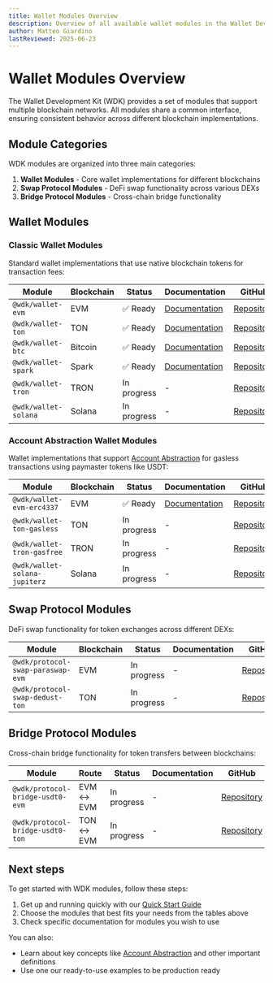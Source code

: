 ```yaml
---
title: Wallet Modules Overview
description: Overview of all available wallet modules in the Wallet Development Kit
author: Matteo Giardino
lastReviewed: 2025-06-23
---
```


# Wallet Modules Overview

The Wallet Development Kit (WDK) provides a set of modules that support multiple blockchain networks. All modules share a common interface, ensuring consistent behavior across different blockchain implementations.

## Module Categories

WDK modules are organized into three main categories:

1. **Wallet Modules** - Core wallet implementations for different blockchains
2. **Swap Protocol Modules** - DeFi swap functionality across various DEXs
3. **Bridge Protocol Modules** - Cross-chain bridge functionality

## Wallet Modules

### Classic Wallet Modules

Standard wallet implementations that use native blockchain tokens for transaction fees:

| Module | Blockchain | Status | Documentation | GitHub |
|--------|------------|--------|---------------|---------|
| `@wdk/wallet-evm` | EVM | ✅ Ready | [Documentation](./wallet-evm/overview.md) | [Repository](https://github.com/tetherto/wdk-wallet-evm) |
| `@wdk/wallet-ton` | TON | ✅ Ready | [Documentation](./wdk-ton.md) | [Repository](https://github.com/tetherto/wdk-wallet-ton) |
| `@wdk/wallet-btc` | Bitcoin | ✅ Ready | [Documentation](./wallet-btc/overview.md) | [Repository](https://github.com/tetherto/wdk-wallet-btc) |
| `@wdk/wallet-spark` | Spark | ✅ Ready | [Documentation](./wallet-spark/overview.md) | [Repository](https://github.com/tetherto/wdk-wallet-spark) |
| `@wdk/wallet-tron` | TRON | In progress | - | [Repository](https://github.com/tetherto/wdk-wallet-tron) |
| `@wdk/wallet-solana` | Solana | In progress | - | [Repository](https://github.com/tetherto/wdk-wallet-solana) |

### Account Abstraction Wallet Modules

Wallet implementations that support [Account Abstraction](../resources/concepts.md#account-abstraction) for gasless transactions using paymaster tokens like USDT:

| Module | Blockchain | Status | Documentation | GitHub |
|--------|------------|--------|---------------|---------|
| `@wdk/wallet-evm-erc4337` | EVM | ✅ Ready | [Documentation](./wallet-evm-erc-4337/overview.md) | [Repository](https://github.com/tetherto/wdk-wallet-evm-erc-4337) |
| `@wdk/wallet-ton-gasless` | TON | In progress | - | [Repository](https://github.com/tetherto/wdk-wallet-ton-gasless) |
| `@wdk/wallet-tron-gasfree` | TRON | In progress | - | [Repository](https://github.com/tetherto/wdk-wallet-tron-gasfree) |
| `@wdk/wallet-solana-jupiterz` | Solana | In progress | - | [Repository](https://github.com/tetherto/wdk-wallet-solana-jupiterz) |

## Swap Protocol Modules

DeFi swap functionality for token exchanges across different DEXs:

| Module | Blockchain | Status | Documentation | GitHub |
|--------|------------|--------|---------------|---------|
| `@wdk/protocol-swap-paraswap-evm` | EVM | In progress | - | [Repository](https://github.com/tetherto/wdk-protocol-swap-paraswap-evm) |
| `@wdk/protocol-swap-dedust-ton` | TON | In progress | - | [Repository](https://github.com/tetherto/wdk-protocol-swap-dedust-ton) |

## Bridge Protocol Modules

Cross-chain bridge functionality for token transfers between blockchains:

| Module | Route | Status | Documentation | GitHub |
|--------|-------|--------|---------------|---------|
| `@wdk/protocol-bridge-usdt0-evm` | EVM ↔ EVM | In progress | - | [Repository](https://github.com/tetherto/wdk-protocol-bridge-usdt0-evm) |
| `@wdk/protocol-bridge-usdt0-ton` | TON ↔ EVM | In progress | - | [Repository](https://github.com/tetherto/wdk-protocol-bridge-usdt0-ton) |

## Next steps

To get started with WDK modules, follow these steps:

1. Get up and running quickly with our [Quick Start Guide](../2-getting-started/quick-start.md)
2. Choose the modules that best fits your needs from the tables above 
3. Check specific documentation for modules you wish to use

You can also:

- Learn about key concepts like [Account Abstraction](../resources/concepts.md) and other important definitions
- Use one our ready-to-use examples to be production ready